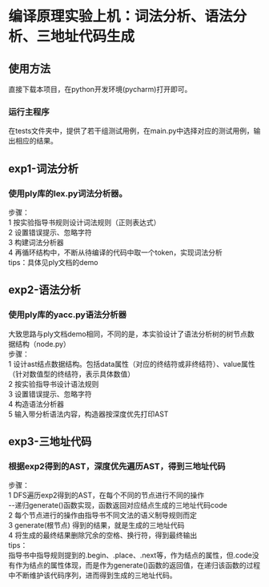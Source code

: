 # 编译原理实验上机：词法分析、语法分析、三地址代码生成

## 使用方法
直接下载本项目，在python开发环境(pycharm)打开即可。
### 运行主程序
在tests文件夹中，提供了若干组测试用例，在main.py中选择对应的测试用例，输出相应的结果。

## exp1-词法分析
### 使用ply库的lex.py词法分析器。   
步骤：   
1 按实验指导书规则设计词法规则（正则表达式）   
2 设置错误提示、忽略字符   
3 构建词法分析器   
4 再循环结构中，不断从待编译的代码中取一个token，实现词法分析    
tips：具体见ply文档的demo    
    
## exp2-语法分析
### 使用ply库的yacc.py语法分析器     
大致思路与ply文档demo相同，不同的是，本实验设计了语法分析树的树节点数据结构（node.py）      
步骤：     
1 设计ast结点数据结构。包括data属性（对应的终结符或非终结符）、value属性（针对数值型的终结符，表示具体数值）     
2 按实验指导书设计语法规则      
3 设置错误提示、忽略字符     
4 构造语法分析器     
5 输入带分析语法内容，构造器按深度优先打印AST     

## exp3-三地址代码
### 根据exp2得到的AST，深度优先遍历AST，得到三地址代码
步骤：     
1 DFS遍历exp2得到的AST，在每个不同的节点进行不同的操作   
	--递归generate()函数实现，函数返回对应结点生成的三地址代码code   
2 每个节点进行的操作由指导书不同文法的语义制导规则而定    
3  generate(根节点) 得到的结果，就是生成的三地址代码   
4 将生成的最终结果删除冗余的空格、换行符，得到最终输出    
tips：   
指导书中指导规则提到的.begin、.place、.next等，作为结点的属性，但.code没有作为结点的属性体现，而是作为generate()函数的返回值，在递归该函数的过程中不断维护该代码序列，进而得到生成的三地址代码。    
